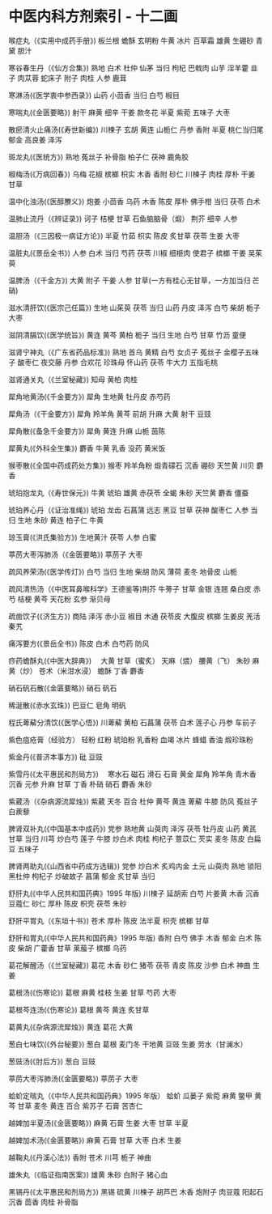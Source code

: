 # 中医内科方剂索引 - 十二画

喉症丸（《实用中成药手册》) 板兰根 蟾酥 玄明粉 牛黄 冰片 百草霜 雄黄 生硼砂 青黛 胆汁

寒谷春生丹（《仙方合集》) 熟地 白术 杜仲 仙茅 当归 枸杞 巴戟肉 山芋 淫羊藿 韭子 肉苁蓉 蛇床子 附子 肉桂 人参 鹿茸

寒淋汤(《医学衷中参西录》) 山药 小茴香 当归 白芍 椒目

寒喘丸(《金匮要略》) 射干 麻黄 细辛 干姜 款冬花 半夏 紫菀 五味子 大枣

散瘀清火止痛汤(《寿世新编》) 川楝子 玄胡 黄连 山栀仁 丹参 香附 半夏 桃仁当归尾 郁金 高良姜 泽泻

斑龙丸(《医统方》) 熟地 菟丝子 补骨脂 柏子仁 茯神 鹿角胶

椒梅汤(《万病回春》) 乌梅 花椒 槟榔 枳实 木香 香附 砂仁 川楝子 肉桂 厚朴 干姜 甘草

温中化浊汤(《医醇賸义》) 炮姜 小茴香 乌药 木香 陈皮 厚朴 佛手柑 当归 茯苓 白术

温肺止流丹（《辨证录》) 诃子 桔梗 甘草 石鱼脑脑骨（煅） 荆芥 细辛 人参

温胆汤（《三因极一病证方论》) 半夏 竹茹 枳实 陈皮 炙甘草 茯苓 生姜 大枣

温脏丸(《景岳全书》) 人参 白术 当归 芍药 茯苓 川椒 细榧肉 使君子 槟榔 干姜 吴茱萸

温脾汤（《千金方》) 大黄 附子 干姜 人参 甘草(一方有桂心无甘草，一方加当归 芒硝)

滋水清肝饮(《医宗己任篇》) 生地 山茱萸 茯苓 当归 山药 丹皮 泽泻 白芍 柴胡 栀子 大枣

滋阴清膈饮(《医学统旨》) 黄连 黄芩 黄柏 栀子 当归 生地 白芍 甘草 竹沥 童便

滋肾宁神丸（《广东省药品标准》) 熟地 首乌 黄精 白芍 女贞子 菟丝子 金樱子五味子 酸枣仁 夜交藤 丹参 合欢花 珍珠母 怀山药 茯苓 牛大力 五指毛桃

滋肾通关丸（《兰室秘藏》) 知母 黄柏 肉桂

犀角地黄汤(《千金要方》) 犀角 生地黄 牡丹皮 赤芍药

犀角汤（《干金要方》) 犀角 羚羊角 黄芩 前胡 升麻 大黄 射干 豆豉

犀角散(《备急千金要方》) 犀角 黄连 升麻 山栀 茵陈

犀黄丸(《外科全生集》) 麝香 牛黄 乳香 没药 黄米饭

猴枣散(《全国中药成药处方集》) 猴枣 羚羊角粉 煅青礞石 沉香 硼砂 天竺黄 川贝 麝香

琥珀抱龙丸（《寿世保元》) 牛黄 琥珀 雄黄 赤茯苓 全蝎 朱砂 天竺黄 麝香 僵蚕

琥珀养心丹（《证治准绳》) 琥珀 龙齿 石菖蒲 远志 黑豆 甘草 茯神 酸枣仁 人参 当归 生地 朱砂 黄连 柏子仁 牛黄

琼玉膏(《洪氏集验方》) 生地黄汁 茯苓 人参 白蜜

葶苈大枣泻肺汤（《金匮要略》) 葶苈子 大枣

疏风养荣汤(《医学传灯》) 白芍 当归 生地 柴胡 防风 薄荷 麦冬 地骨皮 山栀

疏风清热汤（《中医耳鼻喉科学》王德鉴等)荆芥 牛蒡子 甘草 金银 连翘 桑白皮 赤芍 桔梗 黄芩 天花粉 玄参 渐贝母

疏凿饮子(《济生方》) 商陆 泽泻 赤小豆 椒目 木通 茯苓皮 大腹皮 槟榔 生姜皮 羌活 秦艽

痛泻要方(《景岳全书》) 陈皮 白术 白芍药 防风

痧药蟾酥丸(《中医大辞典》)　 大黄 甘草（蜜炙） 天麻（煨） 腰黄（飞） 朱砂 麻黄（炒） 苍术（米泔水浸） 蟾酥 丁香 麝香

硝石矾石散(《金匮要略》) 硝石 矾石

稀涎散(《赤水玄珠》) 巴豆仁 皂角 明矾

程氏萆薢分清饮(《医学心悟》) 川萆薢 黄柏 石菖蒲 茯苓 白术 莲子心 丹参 车前子

紫色疽疮膏（经验方） 轻粉 红粉 琥珀粉 乳香粉 血竭 冰片 蜂蜡 香油 煅珍珠粉

紫金丹(《普济本事方》) 砒 豆豉

紫雪丹(《太平惠民和剂局方》)　 寒水石 磁石 滑石 石膏 黄金 犀角 羚羊角 青木香 沉香 元参 升麻 甘草 丁香 朴硝 硝石 麝香 朱砂

紫葳汤（《杂病源流犀烛》) 紫葳 天冬 百合 杜仲 黄芩 黄连 萆薢 牛膝 防风 菟丝子 白蒺藜

脾肾双补丸(《中国基本中成药》) 党参 熟地黄 山萸肉 泽泻 茯苓 牡丹皮 山药 黄芪 甘草 当归 川芎 炒白芍 莲子 牛膝 炒白术 肉桂 枸杞子 薏苡仁 芡实 麦冬 陈皮 白扁豆 五味子

脾肾两助丸(《山西省中药成方选辑》) 党参 炒白术 炙鸡内金 土元 山萸肉 熟地 锁阳 黑杜仲 枸杞子 炒破故子 菖蒲 郁金 炙甘草 当归

舒肝丸(《中华人民共和国药典》1995 年版) 川楝子 延胡索 白芍 片姜黄 木香 沉香 豆蔻仁 砂仁 厚朴 陈皮 枳壳 茯苓 朱砂

舒肝平胃丸（《东垣十书》) 苍术 厚朴 陈皮 法半夏 枳壳 槟榔 甘草

舒肝和胃丸(《中华人民共和国药典》1995 年版) 香附 白芍 佛手 木香 郁金 白术 陈皮 柴胡 广藿香 甘草 莱菔子 槟榔 乌药

葛花解醒汤（《兰室秘藏》) 葛花 木香 砂仁 猪苓 茯苓 青皮 陈皮 沙参 白术 神曲 生姜

葛根汤(《伤寒论》) 葛根 麻黄 桂枝 生姜 甘草 芍药 大枣

葛根芩连汤(《伤寒论》) 葛根 黄芩 黄连 炙甘草

葛黄丸(《杂病源流犀烛》) 黄连 葛花 大黄

葱白七味饮(《外台秘要》) 葱白 葛根 麦门冬 干地黄 豆豉 生姜 劳水（甘澜水）

葱豉汤(《肘后方》) 葱白 豆豉

葶苈大枣泻肺汤(《金匮要略》) 葶苈子 大枣

蛤蚧定喘丸（《中华人民共和国药典》1995 年版） 蛤蚧 瓜蒌子 紫菀 麻黄 鳖甲 黄芩 甘草 麦冬 黄连 百合 紫苏子 石膏 苦杏仁

越婢加半夏汤(《金匮要略》) 麻黄 石膏 生姜 大枣 甘草 半夏

越婢加术汤(《金匮要略》) 麻黄 石膏 甘草 大枣 白术 生姜

越鞠丸(《丹溪心法》) 香附 苍术 川芎 栀子 神曲

雄朱丸（《临证指南医案》) 雄黄 朱砂 白附子 猪心血

黑锡丹(《太平惠民和剂局方》) 黑锡 硫黄 川楝子 胡芦巴 木香 炮附子 肉豆蔻 阳起石 沉香 茴香 肉桂 补骨脂
